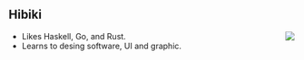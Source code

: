 ## Hibiki

<img align="right" src="https://github-readme-stats.vercel.app/api/top-langs/?username=4afs&layout=compact&hide=html,shell,javascript,css&langs_count=9"/>

- Likes Haskell, Go, and Rust.
- Learns to desing software, UI and graphic.
